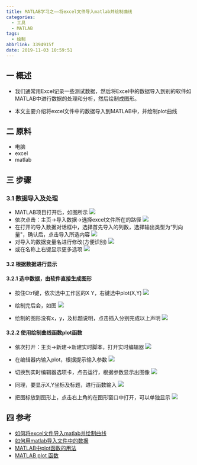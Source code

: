 ```yaml
---
title: MATLAB学习之——将excel文件导入matlab并绘制曲线
categories:
  - 工具
  - MATLAB
tags:
  - 绘制
abbrlink: 3394915f
date: 2019-11-03 10:59:51
---
```

## 一 概述

* 我们通常用Excel记录一些测试数据，然后将Excel中的数据导入到别的软件如MATLAB中进行数据的处理和分析，然后绘制成图形。 

* 本文主要介绍将excel文件中的数据导入到MATLAB中，并绘制plot曲线

<!--more-->

## 二 原料

* 电脑
* excel
* matlab

## 三 步骤
### 3.1 数据导入及处理

* MATLAB项目打开后，如图所示
![][1]
* 依次点击：主页->导入数据->选择excel文件所在的路径
![][2]
* 在打开的导入数据对话框中，选择首先导入的列数，选择输出类型为“列向量"，确认后，点击导入所选内容
![][3]
* 对导入的数据变量名进行修改(方便识别)
![][4]  
* 或在名称上右键显示更多选项
![][5]

#### 3.2 根据数据进行显示

#### 3.2.1 选中数据，由软件直接生成图形

* 按住Ctrl键，依次选中工作区的X Y，右键选中plot(X,Y)
![][6]

* 绘制完后会，如图
![][7]

* 绘制的图形没有x，y，及标题说明，点击插入分别完成以上声明
![][8]

#### 3.2.2 使用绘制曲线函数plot函数

* 依次打开：主页->新建->新建实时脚本，打开实时编辑器
![][9]

* 在编辑器内输入plot，根据提示输入参数
![][10]
* 切换到实时编辑器选项卡，点击运行，根据参数显示出图像
![][11]
* 同理，要显示X,Y坐标及标题，进行函数输入
![][12]
* 把图标放到图形上，点击右上角的在图形窗口中打开，可以单独显示
![][13]

## 四 参考
* [如何将excel文件导入matlab并绘制曲线][14]
* [如何用matlab导入文件中的数据][15]
* [MATLAB中plot函数的用法][16]
* [MATLAB plot 函数][17]

[1]:https://cdn.jsdelivr.net/gh/pgzxc/CDN/blog-image/matlab-draw-project.png
[2]:https://cdn.jsdelivr.net/gh/pgzxc/CDN/blog-image/matlab-draw-import-data-open.png
[3]:https://cdn.jsdelivr.net/gh/pgzxc/CDN/blog-image/matlab-import-excel-sele-data-type.png
[4]:https://cdn.jsdelivr.net/gh/pgzxc/CDN/blog-image/matlab-import-excel-change-name.png
[5]:https://cdn.jsdelivr.net/gh/pgzxc/CDN/blog-image/matlab-import-excel-show-more.png
[6]:https://cdn.jsdelivr.net/gh/pgzxc/CDN/blog-image/matlab-draw-software-plot.png
[7]:https://cdn.jsdelivr.net/gh/pgzxc/CDN/blog-image/matlab-software-plot-finish.png
[8]:https://cdn.jsdelivr.net/gh/pgzxc/CDN/blog-image/matlab-plot-insert-x-y-table.png
[9]:https://cdn.jsdelivr.net/gh/pgzxc/CDN/blog-image/matlab-new-script.png
[10]:https://cdn.jsdelivr.net/gh/pgzxc/CDN/blog-image/matlab-function-plot.png
[11]:https://cdn.jsdelivr.net/gh/pgzxc/CDN/blog-image/matlab-function-run.png
[12]:https://cdn.jsdelivr.net/gh/pgzxc/CDN/blog-image/matlab-function-x-y-table.png
[13]:https://cdn.jsdelivr.net/gh/pgzxc/CDN/blog-image/matlab-draw-open-dialog.png
[14]:https://jingyan.baidu.com/article/adc81513a396c6f723bf73f3.html
[15]:https://jingyan.baidu.com/article/1974b2894f3f6df4b1f7743d.html
[16]:https://blog.csdn.net/xuxinrk/article/details/80051238
[17]:https://baike.baidu.com/item/plot/10776857?fr=aladdin